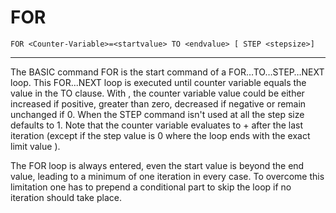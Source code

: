 # FOR

```
FOR <Counter-Variable>=<startvalue> TO <endvalue> [ STEP <stepsize>]
```

---

The BASIC command FOR is the start command of a FOR…TO…STEP…NEXT loop. This FOR...NEXT loop is executed until counter variable equals the value in the TO clause. With <stepsize>, the counter variable value could be either increased if positive, greater than zero, decreased if negative or remain unchanged if 0. When the STEP command isn't used at all the step size defaults to 1. Note that the counter variable evaluates to <endvalue> + <stepsize> after the last iteration (except if the step value is 0 where the loop ends with the exact limit value <endvalue>).

The FOR loop is always entered, even the start value is beyond the end value, leading to a minimum of one iteration in every case. To overcome this limitation one has to prepend a conditional part to skip the loop if no iteration should take place.
